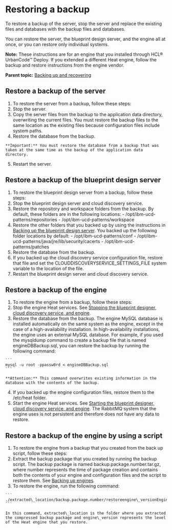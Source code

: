 # Restoring a backup

To restore a backup of the server, stop the server and replace the existing files and databases with the backup files and databases.

You can restore the server, the blueprint design server, and the engine all at once, or you can restore only individual systems.

**Note:** These instructions are for an engine that you installed through HCL® UrbanCode™ Deploy. If you extended a different Heat engine, follow the backup and restore instructions from the engine vendor.

**Parent topic:** [Backing up and recovering](../../com.edt.doc/topics/backup_recover.md)

## Restore a backup of the server

1.  To restore the server from a backup, follow these steps:
2.   Stop the server. 
3.   Copy the server files from the backup to the application data directory, overwriting the current files. You must restore the backup files to the same location as the existing files because configuration files include system paths.
4.   Restore the database from the backup. 

    **Important:** You must restore the database from a backup that was taken at the same time as the backup of the application data directory.

5.   Restart the server. 

## Restore a backup of the blueprint design server

1.  To restore the blueprint design server from a backup, follow these steps:
2.   Stop the blueprint design server and cloud discovery service. 
3.   Restore the repository and workspace folders from the backup. By default, these folders are in the following locations:
    -   /opt/ibm-ucd-patterns/repositories
    -   /opt/ibm-ucd-patterns/workspace
4.   Restore the other folders that you backed up by using the instructions in [Backing up the blueprint design server](../../com.udeploy.install.doc/topics/backup_bds.md). You backed up the following folder locations by default:
    -   /opt/ibm-ucd-patterns/conf
    -   /opt/ibm-ucd-patterns/java/jre/lib/security/cacerts
    -   /opt/ibm-ucd-patterns/patches
5.   Restore the database from the backup. 
6.   If you backed up the cloud discovery service configuration file, restore that file and set the CLOUDDISCOVERYSERVICE\_SETTINGS\_FILE system variable to the location of the file. 
7.   Restart the blueprint design server and cloud discovery service. 

## Restore a backup of the engine

1.  To restore the engine from a backup, follow these steps:
2.   Stop the engine Heat services. See [Stopping the blueprint designer, cloud discovery service, and engine](../../com.udeploy.install.doc/topics/stop_patterns.md).
3.   Restore the database from the backup. The engine MySQL database is installed automatically on the same system as the engine, except in the case of a high-availability installation. In high-availability installations, the engine uses an external MySQL database. For example, if you used the mysqldump command to create a backup file that is named engineDBBackup.sql, you can restore the backup by running the following command:

    ```
    mysql -u root -ppassw0rd < engineDBBackup.sql
    ```

    **Attention:** This command overwrites existing information in the database with the contents of the backup.

4.   If you backed up the engine configuration files, restore them to the /etc/heat folder. 
5.   Start the engine Heat services. See [Starting the blueprint designer, cloud discovery service, and engine](../../com.udeploy.install.doc/topics/start_patterns.md). The RabbitMQ system that the engine uses is not persistent and therefore does not have any data to restore.

## Restore a backup of the engine by using a script

1.  To restore the engine from a backup that you created from the back up script, follow these steps:
2.   Extract the backup package that you created by running the backup script. The backup package is named backup.package.number.tar.gz, where number represents the time of package creation and contains both the contents of your engine and configuration files and the script to restore them. See [Backing up engines](../../com.udeploy.install.doc/topics/backup_engine.md#).
3.   To restore the engine, run the following command: 

    ```
    ./extracted\_location/backup.package.number/restoreengine\_versionEngine.sh
    ```

    In this command, extracted\_location is the folder where you extracted the compressed backup package and engine\_version represents the level of the Heat engine that you restore.


